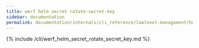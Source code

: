 ```yaml
---
title: werf helm secret rotate-secret-key
sidebar: documentation
permalink: documentation/internals/cli_reference/lowlevel-management/helm/secret/rotate_secret_key.html
---
```


{% include /cli/werf_helm_secret_rotate_secret_key.md %}
